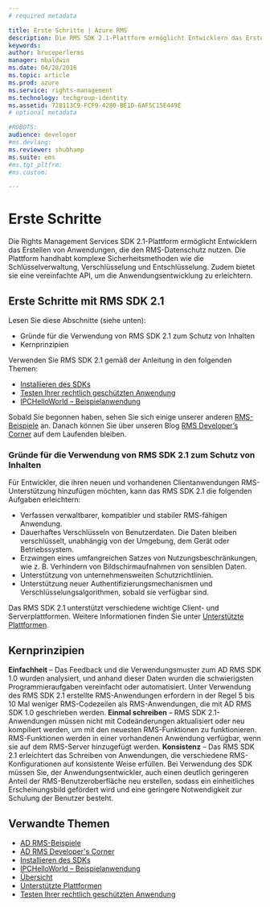 ```yaml
---
# required metadata

title: Erste Schritte | Azure RMS
description: Die RMS SDK 2.1-Plattform ermöglicht Entwicklern das Erstellen von Anwendungen, die den RMS-Datenschutz nutzen.
keywords:
author: bruceperlerms
manager: mbaldwin
ms.date: 04/28/2016
ms.topic: article
ms.prod: azure
ms.service: rights-management
ms.technology: techgroup-identity
ms.assetid: 728113C9-FCF9-4280-BE1D-6AF5C15E449E
# optional metadata

#ROBOTS:
audience: developer
#ms.devlang:
ms.reviewer: shubhamp
ms.suite: ems
#ms.tgt_pltfrm:
#ms.custom:

---
```


# Erste Schritte

Die Rights Management Services SDK 2.1-Plattform ermöglicht Entwicklern das Erstellen von Anwendungen, die den RMS-Datenschutz nutzen. Die Plattform handhabt komplexe Sicherheitsmethoden wie die Schlüsselverwaltung, Verschlüsselung und Entschlüsselung. Zudem bietet sie eine vereinfachte API, um die Anwendungsentwicklung zu erleichtern.

## Erste Schritte mit RMS SDK 2.1

Lesen Sie diese Abschnitte (siehe unten):

-   Gründe für die Verwendung von RMS SDK 2.1 zum Schutz von Inhalten
-   Kernprinzipien

Verwenden Sie RMS SDK 2.1 gemäß der Anleitung in den folgenden Themen:

-   [Installieren des SDKs](create-your-first-rights-aware-application.md)
-   [Testen Ihrer rechtlich geschützten Anwendung](running-your-first-application.md)
-   [IPCHelloWorld – Beispielanwendung](how-to-build-your-first-application.md)

Sobald Sie begonnen haben, sehen Sie sich einige unserer anderen [RMS-Beispiele](samples.md) an. Danach können Sie über unseren Blog [RMS Developer’s Corner](http://blogs.msdn.com/b/rms/) auf dem Laufenden bleiben.

### Gründe für die Verwendung von RMS SDK 2.1 zum Schutz von Inhalten

Für Entwickler, die ihren neuen und vorhandenen Clientanwendungen RMS-Unterstützung hinzufügen möchten, kann das RMS SDK 2.1 die folgenden Aufgaben erleichtern:

-   Verfassen verwaltbarer, kompatibler und stabiler RMS-fähigen Anwendung.
-   Dauerhaftes Verschlüsseln von Benutzerdaten. Die Daten bleiben verschlüsselt, unabhängig von der Umgebung, dem Gerät oder Betriebssystem.
-   Erzwingen eines umfangreichen Satzes von Nutzungsbeschränkungen, wie z. B. Verhindern von Bildschirmaufnahmen von sensiblen Daten.
-   Unterstützung von unternehmensweiten Schutzrichtlinien.
-   Unterstützung neuer Authentifizierungsmechanismen und Verschlüsselungsalgorithmen, sobald sie verfügbar sind.

Das RMS SDK 2.1 unterstützt verschiedene wichtige Client- und Serverplattformen. Weitere Informationen finden Sie unter [Unterstützte Plattformen](supported-platforms.md).

## Kernprinzipien

**Einfachheit** – Das Feedback und die Verwendungsmuster zum AD RMS SDK 1.0 wurden analysiert, und anhand dieser Daten wurden die schwierigsten Programmieraufgaben vereinfacht oder automatisiert. Unter Verwendung des RMS SDK 2.1 erstellte RMS-Anwendungen erfordern in der Regel 5 bis 10 Mal weniger RMS-Codezeilen als RMS-Anwendungen, die mit AD RMS SDK 1.0 geschrieben werden.
**Einmal schreiben** – RMS SDK 2.1-Anwendungen müssen nicht mit Codeänderungen aktualisiert oder neu kompiliert werden, um mit den neuesten RMS-Funktionen zu funktionieren. RMS-Funktionen werden in einer vorhandenen Anwendung verfügbar, wenn sie auf dem RMS-Server hinzugefügt werden.
**Konsistenz** – Das RMS SDK 2.1 erleichtert das Schreiben von Anwendungen, die verschiedene RMS-Konfigurationen auf konsistente Weise erfüllen. Bei Verwendung des SDK müssen Sie, der Anwendungsentwickler, auch einen deutlich geringeren Anteil der RMS-Benutzeroberfläche neu erstellen, sodass ein einheitliches Erscheinungsbild gefördert wird und eine geringere Notwendigkeit zur Schulung der Benutzer besteht.

## Verwandte Themen

* [AD RMS-Beispiele](samples.md)
* [AD RMS Developer's Corner](http://blogs.msdn.com/b/rms/)
* [Installieren des SDKs](create-your-first-rights-aware-application.md)
* [IPCHelloWorld – Beispielanwendung](how-to-build-your-first-application.md)
* [Übersicht](ad-rms-overview.md)
* [Unterstützte Plattformen](supported-platforms.md)
* [Testen Ihrer rechtlich geschützten Anwendung](running-your-first-application.md)
 

 





<!--HONumber=Apr16_HO4-->


